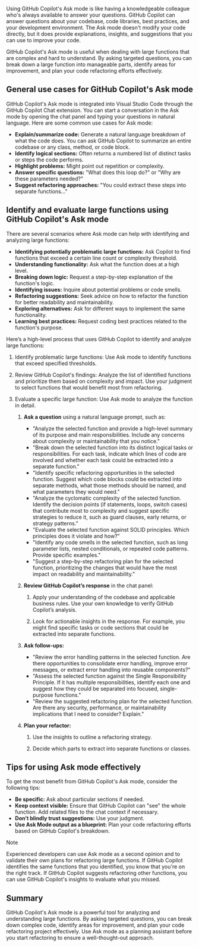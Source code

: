 Using GitHub Copilot's Ask mode is like having a knowledgeable colleague who's always available to answer your questions. GitHub Copilot can answer questions about your codebase, code libraries, best practices, and your development environment. The Ask mode doesn't modify your code directly, but it does provide explanations, insights, and suggestions that you can use to improve your code.

GitHub Copilot's Ask mode is useful when dealing with large functions that are complex and hard to understand. By asking targeted questions, you can break down a large function into manageable parts, identify areas for improvement, and plan your code refactoring efforts effectively.

## General use cases for GitHub Copilot's Ask mode

GitHub Copilot's Ask mode is integrated into Visual Studio Code through the GitHub Copilot Chat extension. You can start a conversation in the Ask mode by opening the chat panel and typing your questions in natural language. Here are some common use cases for Ask mode:

- **Explain/summarize code:** Generate a natural language breakdown of what the code does. You can ask GitHub Copilot to summarize an entire codebase or any class, method, or code block.
- **Identify logical sections:** Often returns a numbered list of distinct tasks or steps the code performs.
- **Highlight problems:** Might point out repetition or complexity.
- **Answer specific questions:** "What does this loop do?" or "Why are these parameters needed?"
- **Suggest refactoring approaches:** "You could extract these steps into separate functions…"

## Identify and evaluate large functions using GitHub Copilot's Ask mode

There are several scenarios where Ask mode can help with identifying and analyzing large functions:

- **Identifying potentially problematic large functions:** Ask Copilot to find functions that exceed a certain line count or complexity threshold.
- **Understanding functionality:** Ask what the function does at a high level.
- **Breaking down logic:** Request a step-by-step explanation of the function's logic.
- **Identifying issues:** Inquire about potential problems or code smells.
- **Refactoring suggestions:** Seek advice on how to refactor the function for better readability and maintainability.
- **Exploring alternatives:** Ask for different ways to implement the same functionality.
- **Learning best practices:** Request coding best practices related to the function's purpose.

Here’s a high-level process that uses GitHub Copilot to identify and analyze large functions:

1. Identify problematic large functions: Use Ask mode to identify functions that exceed specified thresholds.

1. Review GitHub Copilot's findings: Analyze the list of identified functions and prioritize them based on complexity and impact. Use your judgment to select functions that would benefit most from refactoring.

1. Evaluate a specific large function: Use Ask mode to analyze the function in detail.

    1. **Ask a question** using a natural language prompt, such as:

        - "Analyze the selected function and provide a high-level summary of its purpose and main responsibilities. Include any concerns about complexity or maintainability that you notice."
        - "Break down the selected function into its distinct logical tasks or responsibilities. For each task, indicate which lines of code are involved and whether each task could be extracted into a separate function."
        - "Identify specific refactoring opportunities in the selected function. Suggest which code blocks could be extracted into separate methods, what those methods should be named, and what parameters they would need."
        - "Analyze the cyclomatic complexity of the selected function. Identify the decision points (if statements, loops, switch cases) that contribute most to complexity and suggest specific strategies to reduce it, such as guard clauses, early returns, or strategy patterns."
        - "Evaluate the selected function against SOLID principles. Which principles does it violate and how?"
        - "Identify any code smells in the selected function, such as long parameter lists, nested conditionals, or repeated code patterns. Provide specific examples."
        - "Suggest a step-by-step refactoring plan for the selected function, prioritizing the changes that would have the most impact on readability and maintainability."

    1. **Review GitHub Copilot’s response** in the chat panel:

        1. Apply your understanding of the codebase and applicable business rules. Use your own knowledge to verify GitHub Copilot’s analysis.

        1. Look for actionable insights in the response. For example, you might find specific tasks or code sections that could be extracted into separate functions.

    1. **Ask follow-ups:**

        - "Review the error handling patterns in the selected function. Are there opportunities to consolidate error handling, improve error messages, or extract error handling into reusable components?"
        - "Assess the selected function against the Single Responsibility Principle. If it has multiple responsibilities, identify each one and suggest how they could be separated into focused, single-purpose functions."
        - "Review the suggested refactoring plan for the selected function. Are there any security, performance, or maintainability implications that I need to consider? Explain."

    1. **Plan your refactor:**

        1. Use the insights to outline a refactoring strategy.

        1. Decide which parts to extract into separate functions or classes.

## Tips for using Ask mode effectively

To get the most benefit from GitHub Copilot's Ask mode, consider the following tips:

- **Be specific:** Ask about particular sections if needed.
- **Keep context visible:** Ensure that GitHub Copilot can "see" the whole function. Add related files to the chat context if necessary.
- **Don’t blindly trust suggestions:** Use your judgment.
- **Use Ask Mode output as a blueprint:** Plan your code refactoring efforts based on GitHub Copilot's breakdown.

> [!NOTE]
> Experienced developers can use Ask mode as a second opinion and to validate their own plans for refactoring large functions. If GitHub Copilot identifies the same functions that you identified, you know that you're on the right track. If GitHub Copilot suggests refactoring other functions, you can use GitHub Copilot's insights to evaluate what you missed.

## Summary

GitHub Copilot's Ask mode is a powerful tool for analyzing and understanding large functions. By asking targeted questions, you can break down complex code, identify areas for improvement, and plan your code refactoring project effectively. Use Ask mode as a planning assistant before you start refactoring to ensure a well-thought-out approach.

